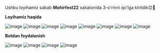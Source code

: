 Ushbu loyihamiz sabab **Mohirfest22** xakatonida 3-o'rinni qo'lga kiritdik😊🥳

**Loyihamiz haqida**

![image](https://user-images.githubusercontent.com/121484707/210348130-b3714548-e0dc-484f-8a06-0dc91581fe8f.png)
![image](https://user-images.githubusercontent.com/121484707/210348299-5d6cbb31-232d-4ddf-9961-d453f1871d23.png)
![image](https://user-images.githubusercontent.com/121484707/210348609-fe578b0b-57b3-4546-a018-7314599ce109.png)
![image](https://user-images.githubusercontent.com/121484707/210348739-ab3b2953-35a5-4322-befd-021d12c0854f.png)
![image](https://user-images.githubusercontent.com/121484707/210348774-30c5e19e-094e-4331-8d34-07b59f29ff0e.png)
![image](https://user-images.githubusercontent.com/121484707/210348823-3d0c882d-c93c-49d7-82eb-446da2de6d69.png)
![image](https://user-images.githubusercontent.com/121484707/210348864-960357d0-ec34-448c-8f4c-64ac98210b63.png)
![image](https://user-images.githubusercontent.com/121484707/210348916-79af0931-0fb7-4e64-85bb-c5dd9ba51086.png)

**Botdan foydalanish**

![image](https://user-images.githubusercontent.com/121484707/210349049-32b08b6e-76c9-426d-96b1-715c0f2e945a.png)
![image](https://user-images.githubusercontent.com/121484707/210347649-855c722a-32ef-43f6-9f8a-55e4fbf3d927.png)
![image](https://user-images.githubusercontent.com/121484707/210347657-39513e62-cdd1-42fa-bdc8-66f9ece85bd7.png)
![image](https://user-images.githubusercontent.com/121484707/210347676-adf1afe4-22a0-43d2-94a9-ceb2c391aec5.png)

